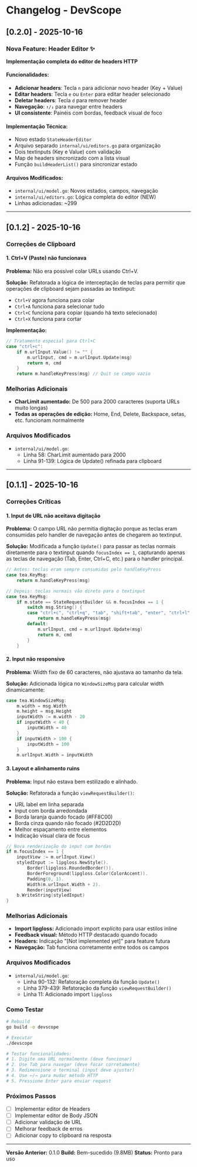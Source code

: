 # Changelog - DevScope

## [0.2.0] - 2025-10-16

### Nova Feature: Header Editor ✨

**Implementação completa do editor de headers HTTP**

#### Funcionalidades:
- **Adicionar headers**: Tecla `n` para adicionar novo header (Key + Value)
- **Editar headers**: Tecla `e` ou `Enter` para editar header selecionado
- **Deletar headers**: Tecla `d` para remover header
- **Navegação**: `↑/↓` para navegar entre headers
- **UI consistente**: Painéis com bordas, feedback visual de foco

#### Implementação Técnica:
- Novo estado `StateHeaderEditor`
- Arquivo separado `internal/ui/editors.go` para organização
- Dois textinputs (Key e Value) com validação
- Map de headers sincronizado com a lista visual
- Função `buildHeaderList()` para sincronizar estado

#### Arquivos Modificados:
- `internal/ui/model.go`: Novos estados, campos, navegação
- `internal/ui/editors.go`: Lógica completa do editor (NEW)
- Linhas adicionadas: ~299

---

## [0.1.2] - 2025-10-16

### Correções de Clipboard

#### 1. Ctrl+V (Paste) não funcionava
**Problema:** Não era possível colar URLs usando Ctrl+V.

**Solução:** Refatorada a lógica de interceptação de teclas para permitir que operações de clipboard sejam passadas ao textinput:
- `Ctrl+V` agora funciona para colar
- `Ctrl+A` funciona para selecionar tudo
- `Ctrl+C` funciona para copiar (quando há texto selecionado)
- `Ctrl+X` funciona para cortar

**Implementação:**
```go
// Tratamento especial para Ctrl+C
case "ctrl+c":
    if m.urlInput.Value() != "" {
        m.urlInput, cmd = m.urlInput.Update(msg)
        return m, cmd
    }
    return m.handleKeyPress(msg) // Quit se campo vazio
```

### Melhorias Adicionais

- **CharLimit aumentado:** De 500 para 2000 caracteres (suporta URLs muito longas)
- **Todas as operações de edição:** Home, End, Delete, Backspace, setas, etc. funcionam normalmente

### Arquivos Modificados

- `internal/ui/model.go`:
  - Linha 58: CharLimit aumentado para 2000
  - Linha 91-139: Lógica de Update() refinada para clipboard

---

## [0.1.1] - 2025-10-16

### Correções Críticas

#### 1. Input de URL não aceitava digitação
**Problema:** O campo URL não permitia digitação porque as teclas eram consumidas pelo handler de navegação antes de chegarem ao textinput.

**Solução:** Modificada a função `Update()` para passar as teclas normais diretamente para o textinput quando `focusIndex == 1`, capturando apenas as teclas de navegação (Tab, Enter, Ctrl+C, etc.) para o handler principal.

```go
// Antes: teclas eram sempre consumidas pelo handleKeyPress
case tea.KeyMsg:
    return m.handleKeyPress(msg)

// Depois: teclas normais vão direto para o textinput
case tea.KeyMsg:
    if m.state == StateRequestBuilder && m.focusIndex == 1 {
        switch msg.String() {
        case "ctrl+c", "ctrl+q", "tab", "shift+tab", "enter", "ctrl+l", "ctrl+?":
            return m.handleKeyPress(msg)
        default:
            m.urlInput, cmd = m.urlInput.Update(msg)
            return m, cmd
        }
    }
```

#### 2. Input não responsivo
**Problema:** Width fixo de 60 caracteres, não ajustava ao tamanho da tela.

**Solução:** Adicionada lógica no `WindowSizeMsg` para calcular width dinamicamente:

```go
case tea.WindowSizeMsg:
    m.width = msg.Width
    m.height = msg.Height
    inputWidth := m.width - 20
    if inputWidth < 40 {
        inputWidth = 40
    }
    if inputWidth > 100 {
        inputWidth = 100
    }
    m.urlInput.Width = inputWidth
```

#### 3. Layout e alinhamento ruins
**Problema:** Input não estava bem estilizado e alinhado.

**Solução:** Refatorada a função `viewRequestBuilder()`:
- URL label em linha separada
- Input com borda arredondada
- Borda laranja quando focado (#FF8C00)
- Borda cinza quando não focado (#2D2D2D)
- Melhor espaçamento entre elementos
- Indicação visual clara de focus

```go
// Nova renderização do input com bordas
if m.focusIndex == 1 {
    inputView := m.urlInput.View()
    styledInput := lipgloss.NewStyle().
        Border(lipgloss.RoundedBorder()).
        BorderForeground(lipgloss.Color(ColorAccent)).
        Padding(0, 1).
        Width(m.urlInput.Width + 2).
        Render(inputView)
    b.WriteString(styledInput)
}
```

### Melhorias Adicionais

- **Import lipgloss:** Adicionado import explícito para usar estilos inline
- **Feedback visual:** Método HTTP destacado quando focado
- **Headers:** Indicação "[Not implemented yet]" para feature futura
- **Navegação:** Tab funciona corretamente entre todos os campos

### Arquivos Modificados

- `internal/ui/model.go`:
  - Linha 90-132: Refatoração completa da função `Update()`
  - Linha 379-439: Refatoração da função `viewRequestBuilder()`
  - Linha 11: Adicionado import `lipgloss`

### Como Testar

```bash
# Rebuild
go build -o devscope

# Executar
./devscope

# Testar funcionalidades:
# 1. Digite uma URL normalmente (deve funcionar)
# 2. Use Tab para navegar (deve focar corretamente)
# 3. Redimensione o terminal (input deve ajustar)
# 4. Use ←/→ para mudar método HTTP
# 5. Pressione Enter para enviar request
```

### Próximos Passos

- [ ] Implementar editor de Headers
- [ ] Implementar editor de Body JSON
- [ ] Adicionar validação de URL
- [ ] Melhorar feedback de erros
- [ ] Adicionar copy to clipboard na resposta

---

**Versão Anterior:** 0.1.0
**Build:** Bem-sucedido (9.8MB)
**Status:** Pronto para uso
